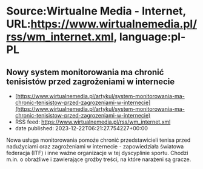 # Source:Wirtualne Media - Internet, URL:https://www.wirtualnemedia.pl/rss/wm_internet.xml, language:pl-PL

## Nowy system monitorowania ma chronić tenisistów przed zagrożeniami w internecie
 - [https://www.wirtualnemedia.pl/artykul/system-monitorowania-ma-chronic-tenisistow-przed-zagrozeniami-w-internecie](https://www.wirtualnemedia.pl/artykul/system-monitorowania-ma-chronic-tenisistow-przed-zagrozeniami-w-internecie)
 - RSS feed: https://www.wirtualnemedia.pl/rss/wm_internet.xml
 - date published: 2023-12-22T06:21:27.754227+00:00

Nowa usługa monitorowania pomoże chronić przedstawicieli tenisa przed nadużyciami oraz zagrożeniami w internecie - zapowiedziała światowa federacja (ITF) i inne ważne organizacje w tej dyscyplinie sportu. Chodzi m.in. o obraźliwe i zawierające groźby treści, na które narażeni są gracze.

